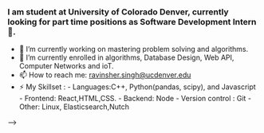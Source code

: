 ### I am student at University of Colorado Denver, currently looking for part time positions as Software Development Intern 👋.


- 🔭 I’m currently working on mastering problem solving and algorithms.
- 🌱 I’m currently enrolled in algorithms, Database Design, Web API, Computer Networks and ioT.
- 📫 How to reach me: ravinsher.singh@ucdenver.edu
- ⚡ My Skillset :
      - Languages:C++, Python(pandas, scipy), and Javascript
      - Frontend: React,HTML,CSS.
      - Backend:  Node 
      - Version control : Git
      - Other: Linux, Elasticsearch,Nutch
     
-->
